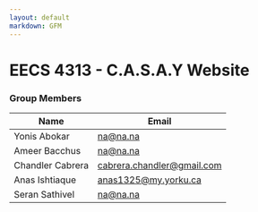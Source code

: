 ```yaml
---
layout: default
markdown: GFM
---
```

# EECS 4313 - C.A.S.A.Y Website

### Group Members

| Name | Email |
|------|-------|
| Yonis Abokar  | na@na.na |
| Ameer Bacchus | na@na.na |
| Chandler Cabrera | cabrera.chandler@gmail.com |
| Anas Ishtiaque | anas1325@my.yorku.ca |
| Seran Sathivel | na@na.na |

